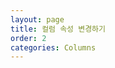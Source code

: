 ```yaml
---
layout: page
title: 컬럼 속성 변경하기
order: 2
categories: Columns
---
```


<div id="realgrid" style="width:100%; height:300px"></div>

<script>
  var gridView;
  var dataProvider;

  $(document).ready( function(){
      RealGridJS.setRootContext("/lib/realgrid/realgridjs_eval.1.1.19");

      dataProvider = new RealGridJS.LocalDataProvider();
      gridView = new RealGridJS.GridView("realgrid");
      gridView.setDataSource(dataProvider);    
  });   
</script>
